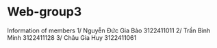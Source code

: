 # Web-group3
Information of members
1/ Nguyễn Đức Gia Bảo 3122411011
2/ Trần Bình Minh 3122411128
3/ Châu Gia Huy 3122411061
